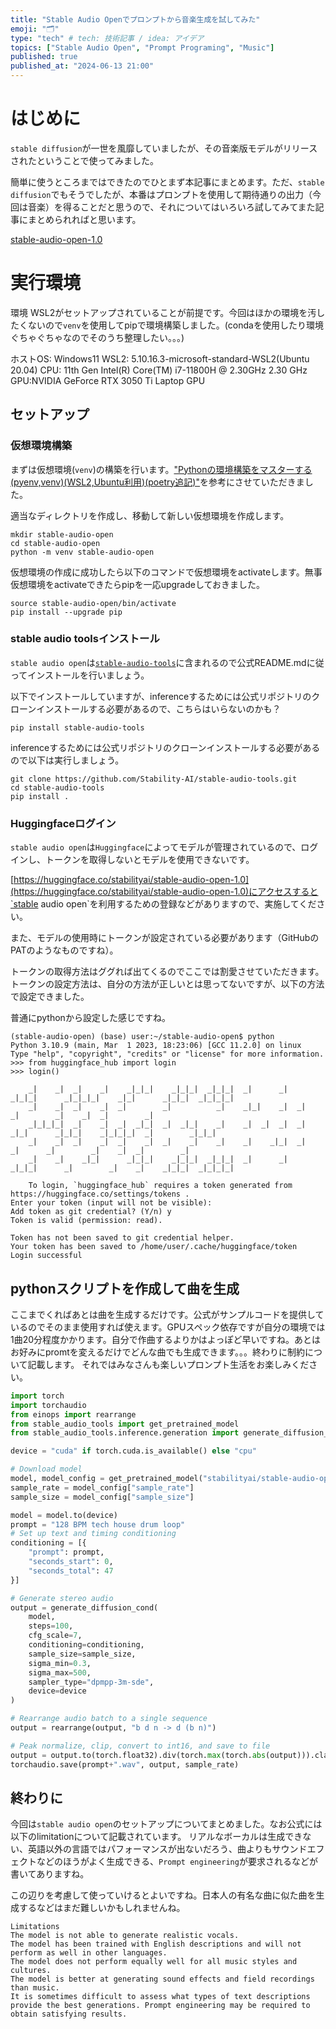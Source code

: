 ```yaml
---
title: "Stable Audio Openでプロンプトから音楽生成を試してみた"
emoji: "🗂"
type: "tech" # tech: 技術記事 / idea: アイデア
topics: ["Stable Audio Open", "Prompt Programing", "Music"]
published: true
published_at: "2024-06-13 21:00"
---
```

# はじめに
`stable diffusion`が一世を風靡していましたが、その音楽版モデルがリリースされたということで使ってみました。

簡単に使うところまではできたのでひとまず本記事にまとめます。ただ、`stable diffusion`でもそうでしたが、本番はプロンプトを使用して期待通りの出力（今回は音楽）を得ることだと思うので、それについてはいろいろ試してみてまた記事にまとめられればと思います。

[stable-audio-open-1.0](https://huggingface.co/stabilityai/stable-audio-open-1.0)

# 実行環境
環境
WSL2がセットアップされていることが前提です。今回はほかの環境を汚したくないので`venv`を使用してpipで環境構築しました。(condaを使用したり環境ぐちゃぐちゃなのでそのうち整理したい。。。)

ホストOS: Windows11
WSL2: 5.10.16.3-microsoft-standard-WSL2(Ubuntu 20.04)
CPU: 11th Gen Intel(R) Core(TM) i7-11800H @ 2.30GHz 2.30 GHz
GPU:NVIDIA GeForce RTX 3050 Ti Laptop GPU

## セットアップ
### 仮想環境構築
まずは仮想環境(`venv`)の構築を行います。["Pythonの環境構築をマスターする(pyenv,venv)(WSL2,Ubuntu利用)(poetry追記)"](https://zenn.dev/tigrebiz/articles/2822fb4de256d8)を参考にさせていただきました。

適当なディレクトリを作成し、移動して新しい仮想環境を作成します。
```
mkdir stable-audio-open
cd stable-audio-open
python -m venv stable-audio-open
```

仮想環境の作成に成功したら以下のコマンドで仮想環境をactivateします。無事仮想環境をactivateできたらpipを一応upgradeしておきました。
```
source stable-audio-open/bin/activate
pip install --upgrade pip
```

### stable audio toolsインストール
`stable audio open`は[`stable-audio-tools`](https://github.com/Stability-AI/stable-audio-tools)に含まれるので公式README.mdに従ってインストールを行いましょう。

以下でインストールしていますが、inferenceするためには公式リポジトリのクローンインストールする必要があるので、こちらはいらないのかも？
```
pip install stable-audio-tools
```
inferenceするためには公式リポジトリのクローンインストールする必要があるので以下は実行しましょう。
```
git clone https://github.com/Stability-AI/stable-audio-tools.git
cd stable-audio-tools
pip install .
```

### Huggingfaceログイン
`stable audio open`は`Huggingface`によってモデルが管理されているので、ログインし、トークンを取得しないとモデルを使用できないです。

[https://huggingface.co/stabilityai/stable-audio-open-1.0](https://huggingface.co/stabilityai/stable-audio-open-1.0)にアクセスすると`stable audio open`を利用するための登録などがありますので、実施してください。

また、モデルの使用時にトークンが設定されている必要があります（GitHubのPATのようなものですね）。

トークンの取得方法はググれば出てくるのでここでは割愛させていただきます。トークンの設定方法は、自分の方法が正しいとは思ってないですが、以下の方法で設定できました。

普通にpythonから設定した感じですね。

```
(stable-audio-open) (base) user:~/stable-audio-open$ python
Python 3.10.9 (main, Mar  1 2023, 18:23:06) [GCC 11.2.0] on linux
Type "help", "copyright", "credits" or "license" for more information.
>>> from huggingface_hub import login
>>> login()

    _|    _|  _|    _|    _|_|_|    _|_|_|  _|_|_|  _|      _|    _|_|_|      _|_|_|_|    _|_|      _|_|_|  _|_|_|_|
    _|    _|  _|    _|  _|        _|          _|    _|_|    _|  _|            _|        _|    _|  _|        _|
    _|_|_|_|  _|    _|  _|  _|_|  _|  _|_|    _|    _|  _|  _|  _|  _|_|      _|_|_|    _|_|_|_|  _|        _|_|_|
    _|    _|  _|    _|  _|    _|  _|    _|    _|    _|    _|_|  _|    _|      _|        _|    _|  _|        _|
    _|    _|    _|_|      _|_|_|    _|_|_|  _|_|_|  _|      _|    _|_|_|      _|        _|    _|    _|_|_|  _|_|_|_|

    To login, `huggingface_hub` requires a token generated from https://huggingface.co/settings/tokens .
Enter your token (input will not be visible):
Add token as git credential? (Y/n) y
Token is valid (permission: read).

Token has not been saved to git credential helper.
Your token has been saved to /home/user/.cache/huggingface/token
Login successful
```

## pythonスクリプトを作成して曲を生成
ここまでくればあとは曲を生成するだけです。公式がサンプルコードを提供しているのでそのまま使用すれば使えます。GPUスペック依存ですが自分の環境では1曲20分程度かかります。自分で作曲するよりかはよっぽど早いですね。あとはお好みにpromtを変えるだけでどんな曲でも生成できます。。。終わりに制約について記載します。
それではみなさんも楽しいプロンプト生活をお楽しみください。

```python
import torch
import torchaudio
from einops import rearrange
from stable_audio_tools import get_pretrained_model
from stable_audio_tools.inference.generation import generate_diffusion_cond

device = "cuda" if torch.cuda.is_available() else "cpu"

# Download model
model, model_config = get_pretrained_model("stabilityai/stable-audio-open-1.0")
sample_rate = model_config["sample_rate"]
sample_size = model_config["sample_size"]

model = model.to(device)
prompt = "128 BPM tech house drum loop"
# Set up text and timing conditioning
conditioning = [{
    "prompt": prompt,
    "seconds_start": 0, 
    "seconds_total": 47
}]

# Generate stereo audio
output = generate_diffusion_cond(
    model,
    steps=100,
    cfg_scale=7,
    conditioning=conditioning,
    sample_size=sample_size,
    sigma_min=0.3,
    sigma_max=500,
    sampler_type="dpmpp-3m-sde",
    device=device
)

# Rearrange audio batch to a single sequence
output = rearrange(output, "b d n -> d (b n)")

# Peak normalize, clip, convert to int16, and save to file
output = output.to(torch.float32).div(torch.max(torch.abs(output))).clamp(-1, 1).mul(32767).to(torch.int16).cpu()
torchaudio.save(prompt+".wav", output, sample_rate)
```

## 終わりに
今回は`stable audio open`のセットアップについてまとめました。なお公式には以下のlimitationについて記載されています。
リアルなボーカルは生成できない、英語以外の言語ではパフォーマンスが出ないだろう、曲よりもサウンドエフェクトなどのほうがよく生成できる、`Prompt engineering`が要求されるなどが書いてありますね。

この辺りを考慮して使っていけるとよいですね。日本人の有名な曲に似た曲を生成するなどはまだ難しいかもしれませんね。
```
Limitations
The model is not able to generate realistic vocals.
The model has been trained with English descriptions and will not perform as well in other languages.
The model does not perform equally well for all music styles and cultures.
The model is better at generating sound effects and field recordings than music.
It is sometimes difficult to assess what types of text descriptions provide the best generations. Prompt engineering may be required to obtain satisfying results.
```